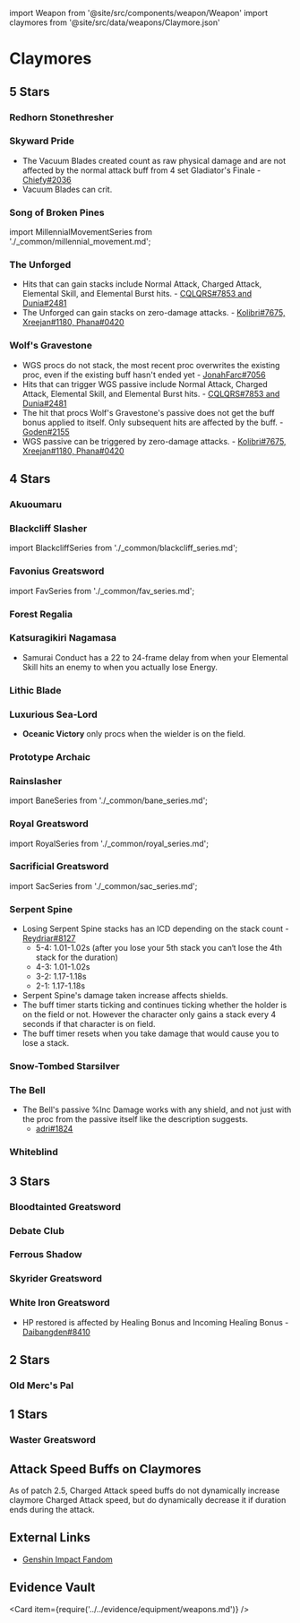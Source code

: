 import Weapon from '@site/src/components/weapon/Weapon'
import claymores from '@site/src/data/weapons/Claymore.json'

# Claymores

## 5 Stars

### Redhorn Stonethresher

<Weapon weapon="Redhorn Stonethresher" weapons={claymores} />

### Skyward Pride

<Weapon weapon="Skyward Pride" weapons={claymores}>

* The Vacuum Blades created count as raw physical damage and are not affected by the normal attack buff from 4 set Gladiator's Finale - [Chiefy\#2036](../../evidence/equipment/weapons.md#skyward-pride-damage-interaction-with-4-set-gladiators)
* Vacuum Blades can crit.

</Weapon>

### Song of Broken Pines

<Weapon weapon="Song of Broken Pines" weapons={claymores}>

import MillennialMovementSeries from './\_common/millennial_movement.md';

<MillennialMovementSeries/>

</Weapon>

### The Unforged

<Weapon weapon="The Unforged" weapons={claymores}>

* Hits that can gain stacks include Normal Attack, Charged Attack, Elemental Skill, and Elemental Burst hits. - [CQLQRS#7853 and Dunia#2481](../../evidence/equipment/weapons.md#weapon-stacks-on-hit)
* The Unforged can gain stacks on zero-damage attacks. - [Kolibri\#7675, Xreejan\#1180, Phana\#0420](../../evidence/equipment/weapons.md#weapon-stacks-and-zero-damage-attacks)

</Weapon>

### Wolf's Gravestone

<Weapon weapon="Wolf's Gravestone" weapons={claymores}>

* WGS procs do not stack, the most recent proc overwrites the existing proc, even if the existing buff hasn't ended yet - [JonahFarc\#7056](../../evidence/equipment/weapons.md#wolfs-gravestone-procs-dont-stack)
* Hits that can trigger WGS passive include Normal Attack, Charged Attack, Elemental Skill, and Elemental Burst hits. - [CQLQRS#7853 and Dunia#2481](../../evidence/equipment/weapons.md#weapon-stacks-on-hit)
* The hit that procs Wolf's Gravestone's passive does not get the buff bonus applied to itself. Only subsequent hits are affected by the buff. - [Goden\#2155](../../evidence/equipment/weapons.md#wolfs-gravestone-passive-does-not-affect-the-attack-that-procs-it)
* WGS passive can be triggered by zero-damage attacks. - [Kolibri\#7675, Xreejan\#1180, Phana\#0420](../../evidence/equipment/weapons.md#weapon-stacks-and-zero-damage-attacks)

</Weapon>

## 4 Stars

### Akuoumaru

<Weapon weapon="Akuoumaru" weapons={claymores} />

### Blackcliff Slasher

<Weapon weapon="Blackcliff Slasher" weapons={claymores}>

import BlackcliffSeries from './\_common/blackcliff_series.md';

<BlackcliffSeries/>

</Weapon>

### Favonius Greatsword

<Weapon weapon="Favonius Greatsword" weapons={claymores}>

import FavSeries from './\_common/fav_series.md';

<FavSeries/>

</Weapon>

### Forest Regalia

<Weapon weapon="Forest Regalia" weapons={claymores} />

### Katsuragikiri Nagamasa

<Weapon weapon="Katsuragikiri Nagamasa" weapons={claymores}>

* Samurai Conduct has a 22 to 24-frame delay from when your Elemental Skill hits an enemy to when you actually lose Energy.

</Weapon>

### Lithic Blade

<Weapon weapon="Lithic Blade" weapons={claymores} />

### Luxurious Sea-Lord

<Weapon weapon="Luxurious Sea-Lord" weapons={claymores}>

* **Oceanic Victory** only procs when the wielder is on the field.

</Weapon>

### Prototype Archaic

<Weapon weapon="Prototype Archaic" weapons={claymores} />

### Rainslasher

<Weapon weapon="Rainslasher" weapons={claymores}>

import BaneSeries from './\_common/bane_series.md';

<BaneSeries/>

</Weapon>

### Royal Greatsword

<Weapon weapon="Royal Greatsword" weapons={claymores}>

import RoyalSeries from './\_common/royal_series.md';

<RoyalSeries/>

</Weapon>

### Sacrificial Greatsword

<Weapon weapon="Sacrificial Greatsword" weapons={claymores}>

import SacSeries from './\_common/sac_series.md';

<SacSeries/>

</Weapon>

### Serpent Spine

<Weapon weapon="Serpent Spine" weapons={claymores}>

* Losing Serpent Spine stacks has an ICD depending on the stack count - [Reydriar\#8127](../../evidence/equipment/weapons.md#serpent-spine)
  * 5-4: 1.01-1.02s \(after you lose your 5th stack you can‘t lose the 4th stack for the duration\)
  * 4-3: 1.01-1.02s
  * 3-2: 1.17-1.18s
  * 2-1: 1.17-1.18s
* Serpent Spine's damage taken increase affects shields.
* The buff timer starts ticking and continues ticking whether the holder is on the field or not. However the character only gains a stack every 4 seconds if that character is on field.
* The buff timer resets when you take damage that would cause you to lose a stack.

</Weapon>

### Snow-Tombed Starsilver

<Weapon weapon="Snow-Tombed Starsilver" weapons={claymores} />

### The Bell

<Weapon weapon="The Bell" weapons={claymores}>

* The Bell's passive %Inc Damage works with any shield, and not just with the proc from the passive itself like the description suggests.
  * [adri\#1824](../../evidence/equipment/weapons.md#the-bell)

</Weapon>

### Whiteblind

<Weapon weapon="Whiteblind" weapons={claymores} />

## 3 Stars

### Bloodtainted Greatsword

<Weapon weapon="Bloodtainted Greatsword" weapons={claymores}>

<BaneSeries/>

</Weapon>

### Debate Club

<Weapon weapon="Debate Club" weapons={claymores} />

### Ferrous Shadow

<Weapon weapon="Ferrous Shadow" weapons={claymores} />

### Skyrider Greatsword

<Weapon weapon="Skyrider Greatsword" weapons={claymores} />

### White Iron Greatsword

<Weapon weapon="White Iron Greatsword" weapons={claymores}>

* HP restored is affected by Healing Bonus and Incoming Healing Bonus - [Daibangden#8410](/evidence/equipment/weapons.md#weapons-and-heals)

</Weapon>

## 2 Stars

### Old Merc's Pal

<Weapon weapon="Old Merc's Pal" weapons={claymores} />

## 1 Stars

### Waster Greatsword

<Weapon weapon="Waster Greatsword" weapons={claymores} />

## Attack Speed Buffs on Claymores

As of patch 2.5, Charged Attack speed buffs do not dynamically increase claymore Charged Attack speed, but do dynamically decrease it if duration ends during the attack.

## External Links

* [Genshin Impact Fandom](https://genshin-impact.fandom.com/wiki/Claymores)

## Evidence Vault

<Card item={require('../../evidence/equipment/weapons.md')} />
